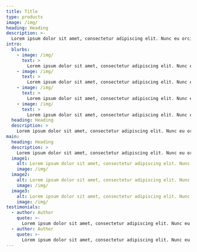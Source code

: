 ```yaml
---
title: Title
type: products
image: /img/
heading: Heading
description: >-
  Lorem ipsum dolor sit amet, consectetur adipiscing elit. Nunc eu orci turpis.
intro:
  blurbs:
    - image: /img/
      text: >
        Lorem ipsum dolor sit amet, consectetur adipiscing elit. Nunc eu orci turpis.
    - image: /img/
      text: >
        Lorem ipsum dolor sit amet, consectetur adipiscing elit. Nunc eu orci turpis.
    - image: /img/
      text: >
        Lorem ipsum dolor sit amet, consectetur adipiscing elit. Nunc eu orci turpis.
    - image: /img/
      text: >
        Lorem ipsum dolor sit amet, consectetur adipiscing elit. Nunc eu orci turpis.
  heading: Heading
  description: >
    Lorem ipsum dolor sit amet, consectetur adipiscing elit. Nunc eu orci turpis.
main:
  heading: Heading
  description: >
    Lorem ipsum dolor sit amet, consectetur adipiscing elit. Nunc eu orci turpis.
  image1:
    alt: Lorem ipsum dolor sit amet, consectetur adipiscing elit. Nunc eu orci turpis.
    image: /img/
  image2:
    alt: Lorem ipsum dolor sit amet, consectetur adipiscing elit. Nunc eu orci turpis.
    image: /img/
  image3:
    alt: Lorem ipsum dolor sit amet, consectetur adipiscing elit. Nunc eu orci turpis.
    image: /img/
testimonials:
  - author: Author
    quote: >-
      Lorem ipsum dolor sit amet, consectetur adipiscing elit. Nunc eu orci turpis.
  - author: Author
    quote: >-
      Lorem ipsum dolor sit amet, consectetur adipiscing elit. Nunc eu orci turpis.
---
```



